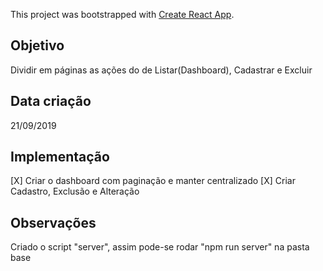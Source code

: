 This project was bootstrapped with [Create React App](https://github.com/facebook/create-react-app).

## Objetivo

Dividir em páginas as ações do de Listar(Dashboard), Cadastrar e Excluir

## Data criação

21/09/2019

## Implementação

[X] Criar o dashboard com paginação e manter centralizado
[X] Criar Cadastro, Exclusão e Alteração

## Observações

Criado o script "server", assim pode-se rodar "npm run server" na pasta base
